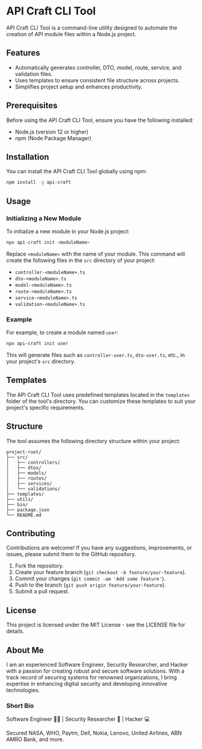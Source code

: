 # API Craft CLI Tool

API Craft CLI Tool is a command-line utility designed to automate the creation of API module files within a Node.js project.

## Features

- Automatically generates controller, DTO, model, route, service, and validation files.
- Uses templates to ensure consistent file structure across projects.
- Simplifies project setup and enhances productivity.

## Prerequisites

Before using the API Craft CLI Tool, ensure you have the following installed:

- Node.js (version 12 or higher)
- npm (Node Package Manager)

## Installation

You can install the API Craft CLI Tool globally using npm:

```bash
npm install -g api-craft
```

## Usage

### Initializing a New Module

To initialize a new module in your Node.js project:

```bash
npx api-craft init <moduleName>
```

Replace `<moduleName>` with the name of your module. This command will create the following files in the `src` directory of your project:

- `controller-<moduleName>.ts`
- `dto-<moduleName>.ts`
- `model-<moduleName>.ts`
- `route-<moduleName>.ts`
- `service-<moduleName>.ts`
- `validation-<moduleName>.ts`

### Example

For example, to create a module named `user`:

```bash
npx api-craft init user
```

This will generate files such as `controller-user.ts`, `dto-user.ts`, etc., in your project's `src` directory.

## Templates

The API Craft CLI Tool uses predefined templates located in the `templates` folder of the tool's directory. You can customize these templates to suit your project's specific requirements.

## Structure

The tool assumes the following directory structure within your project:

```
project-root/
├── src/
│   ├── controllers/
│   ├── dtos/
│   ├── models/
│   ├── routes/
│   ├── services/
│   └── validations/
├── templates/
├── utils/
├── bin/
├── package.json
└── README.md
```

## Contributing

Contributions are welcome! If you have any suggestions, improvements, or issues, please submit them to the GitHub repository.

1. Fork the repository.
2. Create your feature branch (`git checkout -b feature/your-feature`).
3. Commit your changes (`git commit -am 'Add some feature'`).
4. Push to the branch (`git push origin feature/your-feature`).
5. Submit a pull request.

## License

This project is licensed under the MIT License - see the LICENSE file for details.

## About Me

I am an experienced Software Engineer, Security Researcher, and Hacker with a passion for creating robust and secure software solutions. With a track record of securing systems for renowned organizations, I bring expertise in enhancing digital security and developing innovative technologies.

### Short Bio

Software Engineer 👩‍💻 | Security Researcher 📖 | Hacker 💻

Secured NASA, WHO, Paytm, Dell, Nokia, Lenovo, United Airlines, ABN AMRO Bank, and more.
